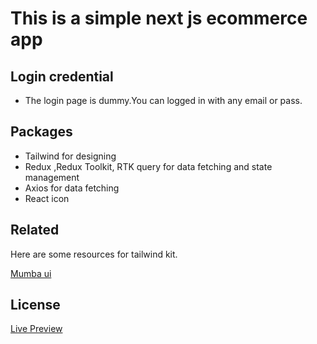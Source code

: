 
# This is a simple next js ecommerce app 

## Login credential 
- The login page is dummy.You can logged in with any email or pass.

## Packages
- Tailwind for designing
- Redux ,Redux Toolkit, RTK query for data fetching and state management
- Axios for data fetching
- React icon




## Related

Here are some resources for tailwind kit.

[Mumba ui](https://mambaui.com/)


## License

[Live Preview](https://choosealicense.com/licenses/mit/)

